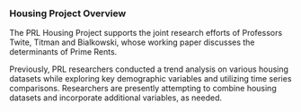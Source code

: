### **Housing Project Overview**

The PRL Housing Project supports the joint research efforts of Professors Twite, Titman and Bialkowski, whose working paper discusses the determinants of Prime Rents. 

Previously, PRL researchers conducted a trend analysis on various housing datasets while exploring key demographic variables and utilizing time series comparisons. Researchers are presently attempting to combine housing datasets and incorporate additional variables, as needed.



